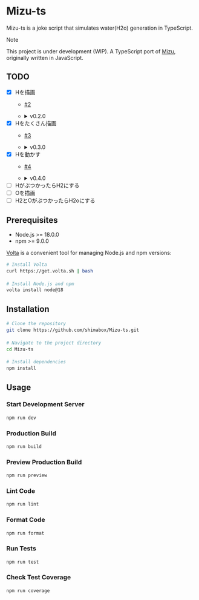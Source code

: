 # Mizu-ts
Mizu-ts is a joke script that simulates water(H2o) generation in TypeScript.

> [!NOTE]
> This project is under development (WIP). A TypeScript port of [Mizu](https://github.com/shimabox/Mizu), originally written in JavaScript.

## TODO

- [x] Hを描画
  - [#2](https://github.com/shimabox/Mizu-ts/pull/2)
  - <details><summary>v0.2.0</summary>

    ![#2](https://github.com/shimabox/Mizu-ts/blob/main/images/v0.2.0.gif)

    </details>
- [x] Hをたくさん描画
  - [#3](https://github.com/shimabox/Mizu-ts/pull/3)
  - <details><summary>v0.3.0</summary>

    ![#3](https://github.com/shimabox/Mizu-ts/blob/main/images/v0.3.0.gif)

    </details>
- [x] Hを動かす
  - [#4](https://github.com/shimabox/Mizu-ts/pull/3)
  - <details><summary>v0.4.0</summary>

    ![#4](https://github.com/shimabox/Mizu-ts/blob/main/images/v0.4.0.gif)

    </details>
- [ ] HがぶつかったらH2にする
- [ ] Oを描画
- [ ] H2とOがぶつかったらH2oにする

## Prerequisites

- Node.js >= 18.0.0
- npm >= 9.0.0

[Volta](https://volta.sh/) is a convenient tool for managing Node.js and npm versions:

```sh
# Install Volta
curl https://get.volta.sh | bash

# Install Node.js and npm
volta install node@18
```

## Installation

```sh
# Clone the repository
git clone https://github.com/shimabox/Mizu-ts.git

# Navigate to the project directory
cd Mizu-ts

# Install dependencies
npm install
```

## Usage

### Start Development Server
```sh
npm run dev
```

### Production Build
```sh
npm run build
```

### Preview Production Build
```sh
npm run preview
```

### Lint Code
```sh
npm run lint
```

### Format Code
```sh
npm run format
```

### Run Tests
```sh
npm run test
```

### Check Test Coverage
```sh
npm run coverage
```
